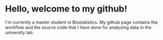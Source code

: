 # Hello, welcome to my github!

I'm currently a master student in Biostatistics. My github page contains the workflow and the source code that I have done for analyzing data in the university lab.

